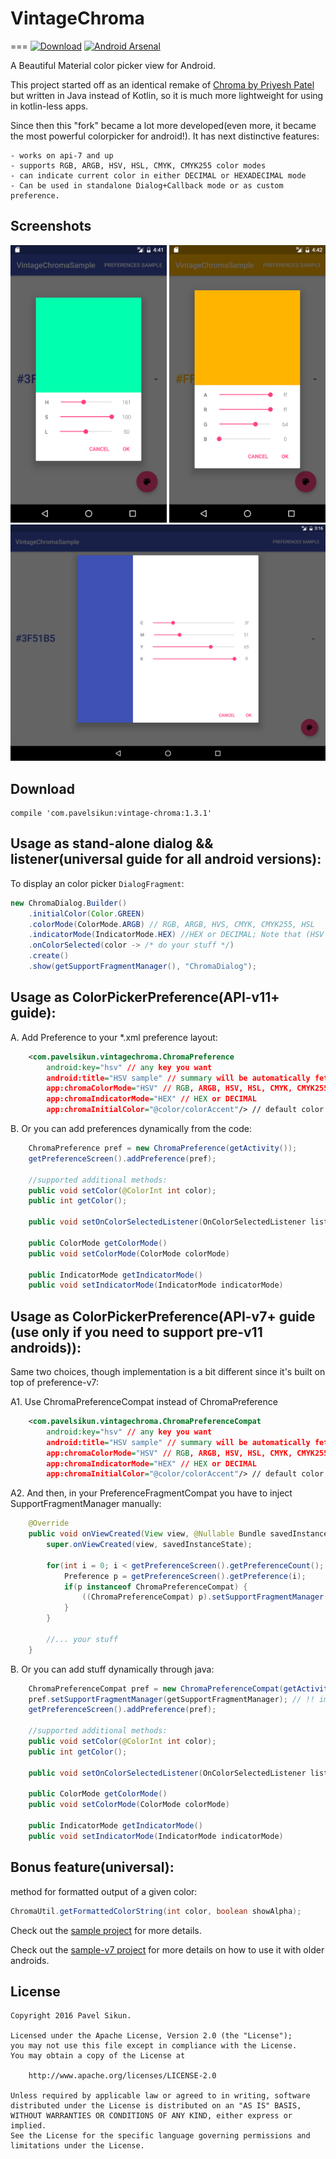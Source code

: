 # VintageChroma
===
[![Download](https://api.bintray.com/packages/mrbimc/maven/VintageChroma/images/download.svg)](https://bintray.com/mrbimc/maven/VintageChroma/_latestVersion)
[![Android Arsenal](https://img.shields.io/badge/Android%20Arsenal-VintageChroma-green.svg?style=true)](https://android-arsenal.com/details/1/3352)

A Beautiful Material color picker view for Android.

This project started off as an identical remake of [Chroma by Priyesh Patel](https://github.com/ItsPriyesh/chroma)
but written in Java instead of Kotlin, so it is much more lightweight for using in kotlin-less apps.

Since then this "fork" became a lot more developed(even more, it became the most powerful colorpicker for android!).
It has next distinctive features:

    - works on api-7 and up
    - supports RGB, ARGB, HSV, HSL, CMYK, CMYK255 color modes
    - can indicate current color in either DECIMAL or HEXADECIMAL mode
    - Can be used in standalone Dialog+Callback mode or as custom preference.

Screenshots
--

<img src="https://raw.githubusercontent.com/MrBIMC/VintageChroma/master/art/screen4.png" width="250">
<img src="https://raw.githubusercontent.com/MrBIMC/VintageChroma/master/art/screen5.png" width="250">
<img src="https://raw.githubusercontent.com/MrBIMC/VintageChroma/master/art/screen3.png" width="505">

Download
--------
```
compile 'com.pavelsikun:vintage-chroma:1.3.1'
```

Usage as stand-alone dialog && listener(universal guide for all android versions):
-----

To display an color picker `DialogFragment`:
``` java
new ChromaDialog.Builder()
    .initialColor(Color.GREEN)
    .colorMode(ColorMode.ARGB) // RGB, ARGB, HVS, CMYK, CMYK255, HSL
    .indicatorMode(IndicatorMode.HEX) //HEX or DECIMAL; Note that (HSV || HSL || CMYK) && IndicatorMode.HEX is a bad idea
    .onColorSelected(color -> /* do your stuff */)
    .create()
    .show(getSupportFragmentManager(), "ChromaDialog");
```

Usage as ColorPickerPreference(API-v11+ guide):
-----

A. Add Preference to your *.xml preference layout:
``` xml
    <com.pavelsikun.vintagechroma.ChromaPreference
        android:key="hsv" // any key you want
        android:title="HSV sample" // summary will be automatically fetched from the current color
        app:chromaColorMode="HSV" // RGB, ARGB, HSV, HSL, CMYK, CMYK255
        app:chromaIndicatorMode="HEX" // HEX or DECIMAL
        app:chromaInitialColor="@color/colorAccent"/> // default color
```

B. Or you can add preferences dynamically from the code:
```java
    ChromaPreference pref = new ChromaPreference(getActivity());
    getPreferenceScreen().addPreference(pref);

    //supported additional methods:
    public void setColor(@ColorInt int color);
    public int getColor();

    public void setOnColorSelectedListener(OnColorSelectedListener listener)

    public ColorMode getColorMode()
    public void setColorMode(ColorMode colorMode)

    public IndicatorMode getIndicatorMode()
    public void setIndicatorMode(IndicatorMode indicatorMode)
```

Usage as ColorPickerPreference(API-v7+ guide (use only if you need to support pre-v11 androids)):
-----
Same two choices, though implementation is a bit different since it's built on top of preference-v7:

A1. Use ChromaPreferenceCompat instead of ChromaPreference
``` xml
    <com.pavelsikun.vintagechroma.ChromaPreferenceCompat
        android:key="hsv" // any key you want
        android:title="HSV sample" // summary will be automatically fetched from the current color
        app:chromaColorMode="HSV" // RGB, ARGB, HSV, HSL, CMYK, CMYK255
        app:chromaIndicatorMode="HEX" // HEX or DECIMAL
        app:chromaInitialColor="@color/colorAccent"/> // default color
```
A2. And then, in your PreferenceFragmentCompat you have to inject SupportFragmentManager manually:
```java
    @Override
    public void onViewCreated(View view, @Nullable Bundle savedInstanceState) {
        super.onViewCreated(view, savedInstanceState);

        for(int i = 0; i < getPreferenceScreen().getPreferenceCount(); i++) {
            Preference p = getPreferenceScreen().getPreference(i);
            if(p instanceof ChromaPreferenceCompat) {
                ((ChromaPreferenceCompat) p).setSupportFragmentManager(getFragmentManager());
            }
        }

        //... your stuff
    }

```

B. Or you can add stuff dynamically through java:
```java
    ChromaPreferenceCompat pref = new ChromaPreferenceCompat(getActivity());
    pref.setSupportFragmentManager(getSupportFragmentManager); // !! important !!
    getPreferenceScreen().addPreference(pref);

    //supported additional methods:
    public void setColor(@ColorInt int color);
    public int getColor();

    public void setOnColorSelectedListener(OnColorSelectedListener listener)

    public ColorMode getColorMode()
    public void setColorMode(ColorMode colorMode)

    public IndicatorMode getIndicatorMode()
    public void setIndicatorMode(IndicatorMode indicatorMode)
```

Bonus feature(universal):
---
method for formatted output of a given color:
```java
ChromaUtil.getFormattedColorString(int color, boolean showAlpha);
```

Check out the [sample project](sample) for more details.

Check out the [sample-v7 project](sample-api-v7) for more details on how to use it with older androids.

License
-------
    Copyright 2016 Pavel Sikun.

    Licensed under the Apache License, Version 2.0 (the "License");
    you may not use this file except in compliance with the License.
    You may obtain a copy of the License at

        http://www.apache.org/licenses/LICENSE-2.0

    Unless required by applicable law or agreed to in writing, software
    distributed under the License is distributed on an "AS IS" BASIS,
    WITHOUT WARRANTIES OR CONDITIONS OF ANY KIND, either express or implied.
    See the License for the specific language governing permissions and
    limitations under the License.
